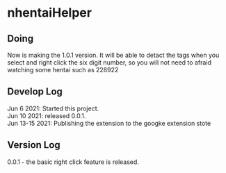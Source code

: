 # nhentaiHelper

## Doing
Now is making the 1.0.1 version. It will be able to detact the tags when you select and right click the six digit number, so you will not need to afraid watching some hentai such as 228922 <br>


## Develop Log
Jun 6 2021: Started this project. <br>
Jun 10 2021: released 0.0.1. <br>
Jun 13-15 2021: Publishing the extension to the googke extension stote <br>






## Version Log
0.0.1 - the basic right click feature is released.  <br>

